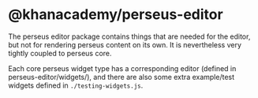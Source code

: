 # @khanacademy/perseus-editor

The perseus editor package contains things that are needed for the editor, but not for rendering perseus content on its own. It is nevertheless very tightly coupled to perseus core.

Each core perseus widget type has a corresponding editor (defined in perseus-editor/widgets/), and there are also some extra example/test widgets defined in `./testing-widgets.js`.
